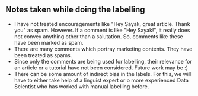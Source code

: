 ## Notes taken while doing the labelling
- I have not treated encouragements like "Hey Sayak, great article. Thank you" as spam. However. If a comment is like "Hey Sayak!", it really does not convey anything other than a salutation. So, comments like these have been marked as spam.
- There are many comments which portray marketing contents. They have been treated as spams. 
- Since only the comments are being used for labelling, their relevance for an article or a tutorial have not been considered. Future work may be :)
- There can be some amount of indirect bias in the labels. For this, we will have to either take help of a linguist expert or o more experienced Data Scientist who has worked with manual labelling before.
